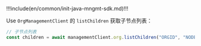 !!!include(en/common/init-java-mngmt-sdk.md)!!!

Use `OrgManagementClient` 的 `listChildren` 获取子节点列表：

```javascript
// 子节点列表
const children = await managementClient.org.listChildren("ORGID", "NODEID");
```
